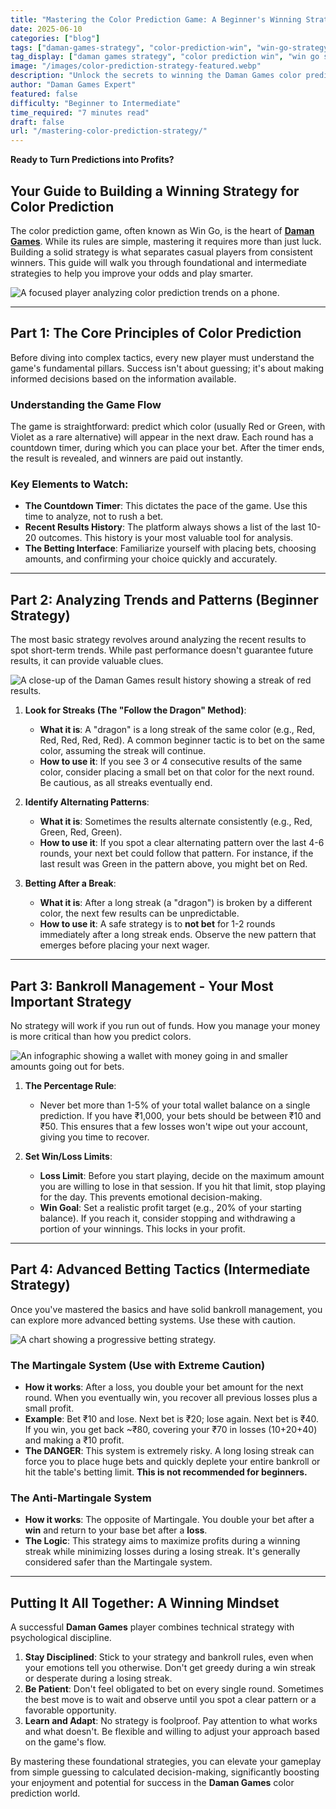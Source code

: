 ```yaml
---
title: "Mastering the Color Prediction Game: A Beginner's Winning Strategy"
date: 2025-06-10
categories: ["blog"]
tags: ["daman-games-strategy", "color-prediction-win", "win-go-strategy", "daman-games-tips", "beginner-strategy-daman"]
tag_display: ["daman games strategy", "color prediction win", "win go strategy", "daman games tips", "beginner strategy daman"]
image: "/images/color-prediction-strategy-featured.webp"
description: "Unlock the secrets to winning the Daman Games color prediction game. This beginner's guide covers essential strategies, from understanding trends and managing funds to advanced betting tactics."
author: "Daman Games Expert"
featured: false
difficulty: "Beginner to Intermediate"
time_required: "7 minutes read"
draft: false
url: "/mastering-color-prediction-strategy/"
---
```


**Ready to Turn Predictions into Profits?**
## Your Guide to Building a Winning Strategy for Color Prediction

The color prediction game, often known as Win Go, is the heart of [**Daman Games**](https://daman-game.world "Daman Games"). While its rules are simple, mastering it requires more than just luck. Building a solid strategy is what separates casual players from consistent winners. This guide will walk you through foundational and intermediate strategies to help you improve your odds and play smarter.

![A focused player analyzing color prediction trends on a phone.](/images/color-prediction-strategy-featured.webp)

---

## Part 1: The Core Principles of Color Prediction

Before diving into complex tactics, every new player must understand the game's fundamental pillars. Success isn't about guessing; it's about making informed decisions based on the information available.

### Understanding the Game Flow
The game is straightforward: predict which color (usually Red or Green, with Violet as a rare alternative) will appear in the next draw. Each round has a countdown timer, during which you can place your bet. After the timer ends, the result is revealed, and winners are paid out instantly.

### Key Elements to Watch:
* **The Countdown Timer**: This dictates the pace of the game. Use this time to analyze, not to rush a bet.
* **Recent Results History**: The platform always shows a list of the last 10-20 outcomes. This history is your most valuable tool for analysis.
* **The Betting Interface**: Familiarize yourself with placing bets, choosing amounts, and confirming your choice quickly and accurately.

---

## Part 2: Analyzing Trends and Patterns (Beginner Strategy)

The most basic strategy revolves around analyzing the recent results to spot short-term trends. While past performance doesn't guarantee future results, it can provide valuable clues.

![A close-up of the Daman Games result history showing a streak of red results.](/images/color-prediction-trends.webp)

1.  **Look for Streaks (The "Follow the Dragon" Method)**:
    * **What it is**: A "dragon" is a long streak of the same color (e.g., Red, Red, Red, Red, Red). A common beginner tactic is to bet on the same color, assuming the streak will continue.
    * **How to use it**: If you see 3 or 4 consecutive results of the same color, consider placing a small bet on that color for the next round. Be cautious, as all streaks eventually end.

2.  **Identify Alternating Patterns**:
    * **What it is**: Sometimes the results alternate consistently (e.g., Red, Green, Red, Green).
    * **How to use it**: If you spot a clear alternating pattern over the last 4-6 rounds, your next bet could follow that pattern. For instance, if the last result was Green in the pattern above, you might bet on Red.

3.  **Betting After a Break**:
    * **What it is**: After a long streak (a "dragon") is broken by a different color, the next few results can be unpredictable.
    * **How to use it**: A safe strategy is to **not bet** for 1-2 rounds immediately after a long streak ends. Observe the new pattern that emerges before placing your next wager.

---

## Part 3: Bankroll Management - Your Most Important Strategy

No strategy will work if you run out of funds. How you manage your money is more critical than how you predict colors.

![An infographic showing a wallet with money going in and smaller amounts going out for bets.](/images/daman-games-bankroll-management.webp)

1.  **The Percentage Rule**:
    * Never bet more than 1-5% of your total wallet balance on a single prediction. If you have ₹1,000, your bets should be between ₹10 and ₹50. This ensures that a few losses won't wipe out your account, giving you time to recover.

2.  **Set Win/Loss Limits**:
    * **Loss Limit**: Before you start playing, decide on the maximum amount you are willing to lose in that session. If you hit that limit, stop playing for the day. This prevents emotional decision-making.
    * **Win Goal**: Set a realistic profit target (e.g., 20% of your starting balance). If you reach it, consider stopping and withdrawing a portion of your winnings. This locks in your profit.

---

## Part 4: Advanced Betting Tactics (Intermediate Strategy)

Once you've mastered the basics and have solid bankroll management, you can explore more advanced betting systems. Use these with caution.

![A chart showing a progressive betting strategy.](/images/daman-games-betting-chart.webp)

### The Martingale System (Use with Extreme Caution)
* **How it works**: After a loss, you double your bet amount for the next round. When you eventually win, you recover all previous losses plus a small profit.
* **Example**: Bet ₹10 and lose. Next bet is ₹20; lose again. Next bet is ₹40. If you win, you get back ~₹80, covering your ₹70 in losses (10+20+40) and making a ₹10 profit.
* **The DANGER**: This system is extremely risky. A long losing streak can force you to place huge bets and quickly deplete your entire bankroll or hit the table's betting limit. **This is not recommended for beginners.**

### The Anti-Martingale System
* **How it works**: The opposite of Martingale. You double your bet after a **win** and return to your base bet after a **loss**.
* **The Logic**: This strategy aims to maximize profits during a winning streak while minimizing losses during a losing streak. It's generally considered safer than the Martingale system.

---

## Putting It All Together: A Winning Mindset

A successful **Daman Games** player combines technical strategy with psychological discipline.

1.  **Stay Disciplined**: Stick to your strategy and bankroll rules, even when your emotions tell you otherwise. Don't get greedy during a win streak or desperate during a losing streak.
2.  **Be Patient**: Don't feel obligated to bet on every single round. Sometimes the best move is to wait and observe until you spot a clear pattern or a favorable opportunity.
3.  **Learn and Adapt**: No strategy is foolproof. Pay attention to what works and what doesn't. Be flexible and willing to adjust your approach based on the game's flow.

By mastering these foundational strategies, you can elevate your gameplay from simple guessing to calculated decision-making, significantly boosting your enjoyment and potential for success in the **Daman Games** color prediction world.